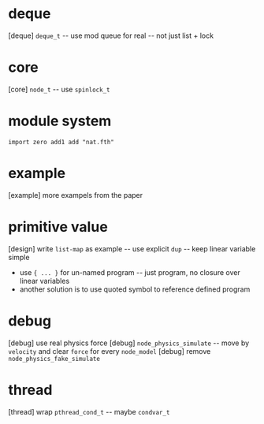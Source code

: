 # deque

[deque] `deque_t` -- use mod queue for real -- not just list + lock

# core

[core] `node_t` -- use `spinlock_t`

# module system

```
import zero add1 add "nat.fth"
```

# example

[example] more exampels from the paper

# primitive value

[design] write `list-map` as example -- use explicit `dup` -- keep linear variable simple

- use `{ ... }` for un-named program -- just program, no closure over linear variables
- another solution is to use quoted symbol to reference defined program

# debug

[debug] use real physics force
[debug] `node_physics_simulate` -- move by `velocity` and clear `force` for every `node_model`
[debug] remove `node_physics_fake_simulate`

# thread

[thread] wrap `pthread_cond_t` -- maybe `condvar_t`
